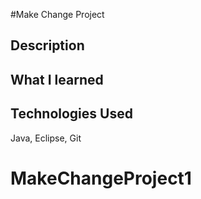 #Make Change Project

## Description

## What I learned

## Technologies Used
Java, Eclipse, Git
# MakeChangeProject1
